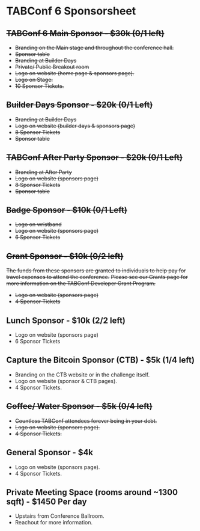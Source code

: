 # TABConf 6 Sponsorsheet

## ~~TABConf 6 Main Sponsor - $30k (0/1 left)~~
- ~~Branding on the Main stage and throughout the conference hall.~~
- ~~Sponsor table~~
- ~~Branding at Builder Days~~
- ~~Private/ Public Breakout room~~
- ~~Logo on website (home page & sponsors page).~~
- ~~Logo on Stage.~~
- ~~10 Sponsor Tickets.~~

## ~~Builder Days Sponsor - $20k (0/1 Left)~~
- ~~Branding at Builder Days~~
- ~~Logo on website (builder days & sponsors page)~~
- ~~8 Sponsor Tickets~~
- ~~Sponsor table~~

## ~~TABConf After Party Sponsor - $20k (0/1 Left)~~
- ~~Branding at After Party~~
- ~~Logo on website (sponsors page)~~
- ~~8 Sponsor Tickets~~
- ~~Sponsor table~~

## ~~Badge Sponsor - $10k (0/1 Left)~~
- ~~Logo on wristband~~
- ~~Logo on website (sponsors page)~~
- ~~6 Sponsor Tickets~~

## ~~Grant Sponsor - $10k (0/2 left)~~
~~The funds from these sponsors are granted to individuals to help pay for travel expenses to attend the conference.~~
~~Please see our Grants page for more information on the TABConf Developer Grant Program.~~
- ~~Logo on website (sponsors page)~~
- ~~4 Sponsor Tickets~~

## Lunch Sponsor - $10k (2/2 left)
- Logo on website (sponsors page)
- 6 Sponsor Tickets

## Capture the Bitcoin Sponsor (CTB) - $5k (1/4 left)
- Branding on the CTB website or in the challenge itself.
- Logo on website (sponsor & CTB pages).
- 4 Sponsor Tickets.

## ~~Coffee/ Water Sponsor - $5k (0/4 left)~~
- ~~Countless TABConf attendees forever being in your debt.~~
- ~~Logo on website (sponsors page).~~
- ~~4 Sponsor Tickets.~~

## General Sponsor - $4k
- Logo on website (sponsors page).
- 4 Sponsor Tickets.

## Private Meeting Space (rooms around ~1300 sqft) - $1450 Per day
- Upstairs from Conference Ballroom.
- Reachout for more information. 
